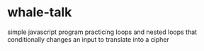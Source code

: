 # whale-talk
simple javascript program practicing loops and nested loops that conditionally changes an input to translate into a cipher

